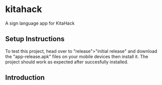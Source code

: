 # kitahack

A sign language app for KitaHack

## Setup Instructions 
To test this project, head over to "release">"initial release" and download the "app-release.apk" files on your mobile devices then install it. The project should work as expected after succesfully installed.

## Introduction
